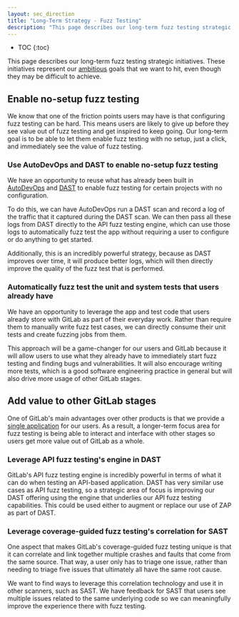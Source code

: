 ```yaml
---
layout: sec_direction
title: "Long-Term Strategy - Fuzz Testing"
description: "This page describes our long-term fuzz testing strategic initiatives. These initiatives represent our ambitious goals that we want to hit, even though they may be difficult to achieve."
---
```


- TOC
{:toc}

This page describes our long-term fuzz testing strategic initiatives. These initiatives
represent our [ambitious](https://handbook.gitlab.com/handbook/values/#ambitious) goals that
we want to hit, even though they may be difficult to achieve.

## Enable no-setup fuzz testing
We know that one of the friction points users may have is that configuring fuzz testing can be hard. This
means users are likely to give up before they see value out of fuzz testing and get inspired to keep going.
Our long-term goal is to be able to let them enable fuzz testing with no setup, just a click, and immediately
see the value of fuzz testing.

### Use AutoDevOps and DAST to enable no-setup fuzz testing
We have an opportunity to reuse what has already been built in [AutoDevOps](https://docs.gitlab.com/ee/topics/autodevops/)
and [DAST](https://docs.gitlab.com/ee/user/application_security/dast/) to enable fuzz testing for certain
projects with no configuration.

To do this, we can have AutoDevOps run a DAST scan and record a log of the traffic that it captured during
the DAST scan. We can then pass all these logs from DAST directly to the API fuzz testing engine, which can
use those logs to automatically fuzz test the app without requiring a user to configure or do anything to
get started.

Additionally, this is an incredibly powerful strategy, because as DAST improves over time, it will produce
better logs, which will then directly improve the quality of the fuzz test that is performed.

### Automatically fuzz test the unit and system tests that users already have
We have an opportunity to leverage the app and test code that users already store with GitLab
as part of their everyday work. Rather than require them to manually write fuzz test cases, we can
directly consume their unit tests and create fuzzing jobs from them.

This approach will be a game-changer for our users and GitLab because it will allow users to use
what they already have to immediately start fuzz testing and finding bugs and vulnerabilities. It
will also encourage writing more tests, which is a good software engineering practice in general
but will also drive more usage of other GitLab stages.

## Add value to other GitLab stages
One of GitLab's main advantages over other products is that we provide a [single application](https://handbook.gitlab.com/handbook/product/categories/gitlab-the-product/single-application/)
for our users. As a result, a longer-term focus area for fuzz testing is being able
to interact and interface with other stages so users get more value out of GitLab as a whole.

### Leverage API fuzz testing's engine in DAST
GitLab's API fuzz testing engine is incredibly powerful in terms of what it can do
when testing an API-based application. DAST has very similar use cases as API fuzz testing,
so a strategic area of focus is improving our DAST offering using the engine that underlies our
API fuzz testing capabilities. This could be used either to augment or replace our use of ZAP
as part of DAST.

### Leverage coverage-guided fuzz testing's correlation for SAST
One aspect that makes GitLab's coverage-guided fuzz testing unique is that it can correlate and
link together
multiple crashes and faults that come from the same source. That way, a user only has to triage one
issue, rather than needing to triage five issues that ultimately all have the same root cause.

We want to find ways to leverage this correlation technology and use it in other scanners, such
as SAST. We have feedback for SAST that users see multiple issues related to the same underlying
code so we can meaningfully improve the experience there with fuzz testing.

